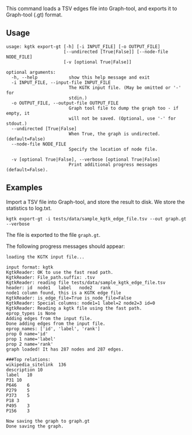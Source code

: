 This command loads a TSV edges file into Graph-tool, and exports it to Graph-tool (.gt) format. 

## Usage
```
usage: kgtk export-gt [-h] [-i INPUT_FILE] [-o OUTPUT_FILE]
                      [--undirected [True|False]] [--node-file NODE_FILE]
                      [-v [optional True|False]]

optional arguments:
  -h, --help            show this help message and exit
  -i INPUT_FILE, --input-file INPUT_FILE
                        The KGTK input file. (May be omitted or '-' for
                        stdin.)
  -o OUTPUT_FILE, --output-file OUTPUT_FILE
                        Graph tool file to dump the graph too - if empty, it
                        will not be saved. (Optional, use '-' for stdout.)
  --undirected [True|False]
                        When True, the graph is undirected. (default=False)
  --node-file NODE_FILE
                        Specify the location of node file.

  -v [optional True|False], --verbose [optional True|False]
                        Print additional progress messages (default=False).
```

## Examples

Import a TSV file into Graph-tool, and store the result to disk. We store the statistics to log.txt. 

```
kgtk export-gt -i tests/data/sample_kgtk_edge_file.tsv --out graph.gt --verbose
```

The file is exported to the file `graph.gt`.

The following progress messages should appear:

    loading the KGTK input file...
    
    input format: kgtk
    KgtkReader: OK to use the fast read path.
    KgtkReader: File_path.suffix: .tsv
    KgtkReader: reading file tests/data/sample_kgtk_edge_file.tsv
    header: id	node1	label	node2	rank
    node1 column found, this is a KGTK edge file
    KgtkReader: is_edge_file=True is_node_file=False
    KgtkReader: Special columns: node1=1 label=2 node2=3 id=0
    KgtkReader: Reading a kgtk file using the fast path.
    eprop_types is None
    Adding edges from the input file.
    Done adding edges from the input file.
    eprop_names: ['id', 'label', 'rank']
    prop 0 name='id'
    prop 1 name='label'
    prop 2 name='rank'
    graph loaded! It has 287 nodes and 287 edges.
    
    ###Top relations:
    wikipedia_sitelink	136
    description	10
    label	10
    P31	10
    P646	6
    P279	5
    P373	5
    P18	3
    P495	3
    P156	3
    
    Now saving the graph to graph.gt
    Done saving the graph.
